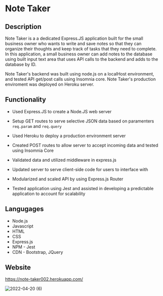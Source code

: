 
# Note Taker

## Description
Note Taker is a a dedicated Express.JS application built for the small business owner who wants to write and save notes so that they can organize their thoughts and keep track of tasks that they need to complete. In this application, a small business owner can add notes to the database using built input text area that uses API calls to the backend and adds to the database by ID.

Note Taker's backend was built using node.js on a localHost environment, and tested API get/post calls using Insomnia core. Note Taker's production enviroment was deployed on Heroku server. 

## Functionality

* Used Express.JS to create a Node.JS web server

* Setup GET routes to serve selective JSON data based on paramenters `req.param` and `req.query`

* Used Heroku to deploy a production environment server

* Created POST routes to allow server to accept incoming data and tested using Insomnia Core

* Validated data and utilized middleware in express.js 

* Updated server to serve client-side code for users to interface with

* Modularized and scaled API by using Express.js Router

* Tested application using Jest and assisted in developing a predictable application to account for scalability

## Langugages
* Node.js
* Javascript
* HTML
* CSS
* Express.js
* NPM - Jest
* CDN - Bootstrap, JQuery


## Website
https://note-taker002.herokuapp.com/

![2022-04-20 (6)](https://user-images.githubusercontent.com/95777065/164350812-60b98f85-f0ce-4913-9e71-26a743306765.png)

